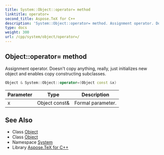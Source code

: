 ```yaml
---
title: System::Object::operator= method
linktitle: operator=
second_title: Aspose.TeX for C++
description: 'System::Object::operator= method. Assignment operator. Doesn''t copy anything, really, just initializes new object and enables copy constructing subclasses in C++.'
type: docs
weight: 300
url: /cpp/system/object/operator=/
---
```

## Object::operator= method


Assignment operator. Doesn't copy anything, really, just initializes new object and enables copy constructing subclasses.

```cpp
Object & System::Object::operator=(Object const &x)
```


| Parameter | Type | Description |
| --- | --- | --- |
| x | Object const\& | Formal parameter. |

## See Also

* Class [Object](../)
* Class [Object](../)
* Namespace [System](../../)
* Library [Aspose.TeX for C++](../../../)
